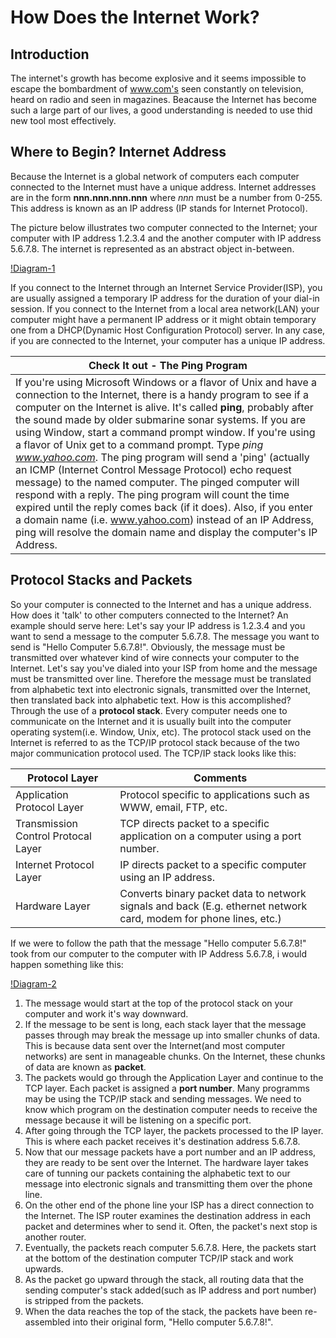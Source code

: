 # How Does the Internet Work?

## Introduction
The internet's growth  has become explosive and it seems impossible to escape the bombardment of www.com's seen constantly on television, heard on radio and seen in magazines. Beacause the Internet has become such a large part of our lives, a good understanding is needed to use thid new tool most effectively.

## Where to Begin? Internet Address
Because the Internet is a global network of computers each computer connected to the Internet must have a unique address. Internet addresses are in the form **nnn.nnn.nnn.nnn** where *nnn* must be a number from 0-255. This address is known as an IP address (IP stands for Internet Protocol).

The picture below illustrates two computer connected to the Internet; your computer with IP address 1.2.3.4 and the another computer with IP address 5.6.7.8. The internet is represented as an abstract object in-between.

[!Diagram-1](images/ruswp_diag1.gif)

If you connect to the Internet through an Internet Service Provider(ISP), you are usually assigned a temporary IP address for the duration of your dial-in session. If you connect to the Internet from a local area network(LAN) your computer might have a permanent IP address or it might obtain temporary one from a DHCP(Dynamic Host Configuration Protocol) server. In any case, if you are connected to the Internet, your computer has a unique IP address.

|Check It out - The Ping Program|
|-------------------------------|
|If you're using Microsoft Windows or a flavor of Unix and have a connection to the Internet, there is a handy program to see if a computer on the Internet is alive. It's called **ping**, probably after the sound made by older submarine sonar systems. If you are using Window, start a command prompt window. If you're using a flavor of Unix get to a command prompt. Type *ping www.yahoo.com*. The ping program will send a 'ping' (actually an ICMP (Internet Control Message Protocol) echo request message) to the named computer. The pinged  computer will respond with a reply. The ping program will count the time expired until the reply comes back (if it does). Also, if you enter a domain name (i.e. www.yahoo.com) instead of an IP Address, ping will resolve the domain name and display the computer's IP Address.|

## Protocol Stacks and Packets
So your computer is connected to the Internet and has a unique address. How does it 'talk' to other computers connected to the Internet? An example should serve here: Let's say your IP address is 1.2.3.4 and you want to send a message to the computer 5.6.7.8. The message you want to send is "Hello Computer 5.6.7.8!". Obviously, the message must be transmitted over whatever kind of wire connects your computer to the Internet. Let's say you've dialed into your ISP from home and the message must be transmitted over line. Therefore the message must be translated from alphabetic text into electronic signals, transmitted over the Internet, then translated back into alphabetic text. How is this accomplished? Through the use of a **protocol stack**. Every computer needs one to communicate on the Internet and it is usually built into the computer operating system(i.e. Window, Unix, etc). The protocol stack used on the Internet is referred to as the TCP/IP protocol stack because of the two major communication protocol used. The TCP/IP stack looks like this:

|Protocol Layer| Comments |
|--------------|----------|
|Application Protocol Layer| Protocol specific to applications such as WWW, email, FTP, etc.|
|Transmission Control Protocal Layer|TCP directs packet to a specific application on a computer using a port number.|
|Internet Protocol Layer|IP directs packet to a specific computer using an IP address.|
|Hardware Layer|Converts binary packet data to network signals and back (E.g. ethernet network card, modem for phone lines, etc.)|

If we were to follow the path that the message "Hello computer 5.6.7.8!" took from our computer to the computer with IP Address 5.6.7.8, i would happen something like this:

[!Diagram-2](images/ruswp_diag2.gif)

1. The message would start at the top of the protocol stack on your computer and work it's way downward.
2. If the message to be sent is long, each stack layer that the message passes through may break the message up into smaller chunks of data. This is because data sent over the Internet(and most computer networks) are sent in manageable chunks. On the Internet, these chunks of data are known as **packet**.
3. The packets would go through the Application Layer and continue to the TCP layer. Each packet is assigned a **port number**. Many programms may be using the TCP/IP stack and sending messages. We need to know which program on the destination computer needs to receive the message because it will be listening on a specific port.
4. After going through the TCP layer, the packets processed to the IP layer. This is where each packet receives it's destination address 5.6.7.8.
5. Now that our message packets have a port number and an IP address, they are ready to be sent over the Internet. The hardware layer takes care of tunning our packets containing the alphabetic text to our message into electronic signals and transmitting them over the phone line.
6. On the other end of the phone line your ISP has a direct connection  to the Internet. The ISP router examines the destination address in each packet and determines wher to send it. Often, the packet's next stop is another router.
7. Eventually, the packets reach computer 5.6.7.8. Here, the packets start at the bottom of the destination computer TCP/IP stack and work upwards.
8. As the packet go upward through the stack, all routing data that the sending computer's stack added(such as IP address and port number) is stripped from the packets.
9. When the data reaches the top of the stack, the packets have been re-assembled into their original form, "Hello computer 5.6.7.8!".